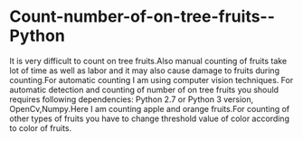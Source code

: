 # Count-number-of-on-tree-fruits--Python
It is very difficult to count on tree fruits.Also manual counting of fruits take lot of time as well as labor and it may also cause damage to fruits during counting.For automatic counting I am using computer vision techniques.
For automatic detection and counting of number of on tree fruits you should requires following dependencies:
Python 2.7 or Python 3 version, OpenCv,Numpy.Here I am counting apple and orange fruits.For counting of other types of fruits you have to change threshold value of color according to color of fruits.


